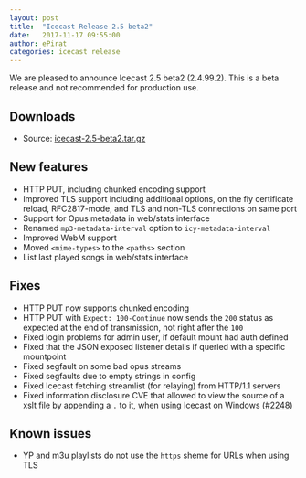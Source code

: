 ```yaml
---
layout: post
title:  "Icecast Release 2.5 beta2"
date:   2017-11-17 09:55:00
author: ePirat
categories: icecast release
---
```


We are pleased to announce Icecast 2.5 beta2 (2.4.99.2).
This is a beta release and not recommended for production use.

## Downloads

-   Source: [icecast-2.5-beta2.tar.gz](http://downloads.xiph.org/releases/icecast/icecast-2.5-beta2.tar.gz)

## New features

- HTTP PUT, including chunked encoding support
- Improved TLS support including additional options, on the fly certificate reload, RFC2817-mode, and TLS and non-TLS connections on same port
- Support for Opus metadata in web/stats interface
- Renamed `mp3-metadata-interval` option to `icy-metadata-interval`
- Improved WebM support
- Moved `<mime-types>` to the `<paths>` section
- List last played songs in web/stats interface


## Fixes
- HTTP PUT now supports chunked encoding
- HTTP PUT with `Expect: 100-Continue` now sends the `200` status as expected at the end of transmission, not right after the `100`
- Fixed login problems for admin user, if default mount had auth defined
- Fixed that the JSON exposed listener details if queried with a specific mountpoint
- Fixed segfault on some bad opus streams
- Fixed segfaults due to empty strings in config
- Fixed Icecast fetching streamlist (for relaying) from HTTP/1.1 servers
- Fixed information disclosure CVE that allowed to view the source of a xslt file by appending a `.` to it, when using Icecast on Windows ([#2248](https://gitlab.xiph.org/xiph/icecast-server/issues/2248))


## Known issues

- YP and m3u playlists do not use the `https` sheme for URLs when using TLS
